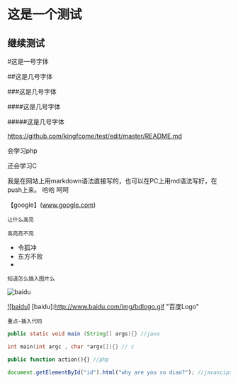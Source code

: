 这是一个测试
============

继续测试
--------

#这是一号字体

##这是几号字体

###这是几号字体

####这是几号字体

#####这是几号字体



https://github.com/kingfcome/test/edit/master/README.md


会学习php <br>

还会学习C


我是在网站上用markdown语法直接写的，也可以在PC上用md语法写好，在push上来。
  哈哈
  呵呵
  
  
【google】(www.google.com)


`让什么高亮`

`高亮亮不亮`


* 令狐冲
* 东方不败
* 


`知道怎么插入图片么`

![baidu](http://www.baidu.com/img/bdlogo.gif "百度logo")

[![baidu]](http://baidu.com)
[baidu]:http://www.baidu.com/img/bdlogo.gif "百度Logo"


`重点-插入代码`


```java
public static void main (String[] args){} //java
```

```c
int main(int argc , char *argv[]){} // c
```

```php
public function action(){} //php
```

```javascript
document.getElementById("id").html("why are you so diao?"); //javascipt
```






























